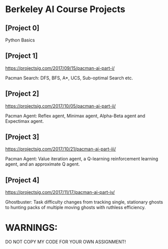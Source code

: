 # Berkeley AI Course Projects

## [Project 0] 

Python Basics


## [Project 1] 

https://projectsig.com/2017/09/15/pacman-ai-part-i/

Pacman Search: DFS, BFS, A*, UCS, Sub-optimal Search etc.


## [Project 2] 

https://projectsig.com/2017/10/05/pacman-ai-part-ii/

Pacman Agent: Reflex agent, Minimax agent, Alpha-Beta agent and Expectimax agent.


## [Project 3] 

https://projectsig.com/2017/10/21/pacman-ai-part-iii/

Pacman Agent: Value iteration agent, a Q-learning reinforcement learning agent, and an approximate Q agent.


## [Project 4] 

https://projectsig.com/2017/11/17/pacman-ai-part-iv/

Ghostbuster: Task difficulty changes from tracking single, stationary ghosts to hunting packs of multiple moving ghosts with ruthless efficiency.


# WARNINGS: 
DO NOT COPY MY CODE FOR YOUR OWN ASSIGNMENT!
